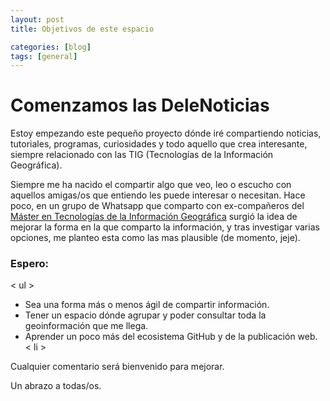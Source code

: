 ```yaml
---
layout: post
title: Objetivos de este espacio

categories: [blog]
tags: [general]
---
```


# Comenzamos las DeleNoticias


Estoy empezando este pequeño proyecto dónde iré compartiendo noticias, tutoriales, programas, curiosidades y todo aquello que crea interesante, siempre relacionado con las TIG (Tecnologías de la Información Geográfica). 

Siempre me ha nacido el compartir algo que veo, leo o escucho con aquellos amigas/os que entiendo les puede interesar o necesitan. Hace poco, en un grupo de Whatsapp que comparto con ex-compañeros del [Máster en Tecnologías de la Información Geográfica](https://geogra.uah.es/master/) surgió la idea de mejorar la forma en la que comparto la información, y tras investigar varias opciones, me planteo esta como las mas plausible (de momento, jeje).

### Espero:
< ul >
* Sea una forma más o menos ágil de compartir información.
* Tener un espacio dónde agrupar y poder consultar toda la geoinformación que me llega.
* Aprender un poco más del ecosistema GitHub y de la publicación web.
< li >

Cualquier comentario será bienvenido para mejorar.

Un abrazo a todas/os.
